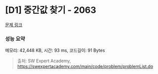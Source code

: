 # [D1] 중간값 찾기 - 2063 

[문제 링크](https://swexpertacademy.com/main/code/problem/problemDetail.do?contestProbId=AV5QPsXKA2UDFAUq) 

### 성능 요약

메모리: 42,448 KB, 시간: 93 ms, 코드길이: 91 Bytes



> 출처: SW Expert Academy, https://swexpertacademy.com/main/code/problem/problemList.do